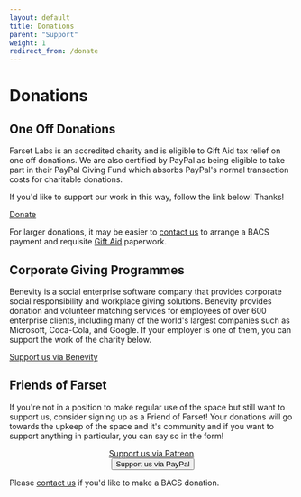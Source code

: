 ```yaml
---
layout: default
title: Donations
parent: "Support"
weight: 1
redirect_from: /donate
---
```


# Donations

## One Off Donations

Farset Labs is an accredited charity and is eligible to Gift Aid tax relief on one off donations. We are also certified by PayPal as being eligible to take part in their PayPal Giving Fund which absorbs PayPal's normal transaction costs for charitable donations.

If you'd like to support our work in this way, follow the link below! Thanks!

<a href="https://www.paypal.com/gb/fundraiser/charity/113209" class="large button expand round">Donate</a>

For larger donations, it may be easier to [contact us](mailto:donate@farsetlabs.org.uk) to arrange a BACS payment and requisite [Gift Aid](https://www.gov.uk/donating-to-charity/gift-aid) paperwork.

## Corporate Giving Programmes

Benevity is a social enterprise software company that provides corporate social responsibility and workplace giving solutions. Benevity provides donation and volunteer matching services for employees of over 600 enterprise clients, including many of the world's largest companies such as Microsoft, Coca-Cola, and Google. If your employer is one of them, you can support the work of the charity below.

<a class="large button round expand" type="button" href="https://causes.benevity.org/causes/826-NI_102754">Support us via Benevity</a>


## Friends of Farset

If you're not in a position to make regular use of the space but still want to support us, consider signing up as a Friend of Farset! Your donations will go towards the upkeep of the space and it's community and if you want to support anything in particular, you can say so in the form!

<div class="btn-group" role="group" aria-label="support-group" style="text-align:center">
<a class="large button round expand" type="button" href="https://www.patreon.com/bePatron?u=11068558">Support us via Patreon</a>
<form class="text-center" action="https://www.paypal.com/cgi-bin/webscr" method="post" target="_top">
  <input type="hidden" name="cmd" value="_s-xclick">
  <input type="hidden" name="hosted_button_id" value="6E5VFUY63DKLS">
  <input type="hidden" src="https://www.paypalobjects.com/en_GB/i/btn/btn_donate_SM.gif" border="0" name="submit" alt="PayPal – The safer, easier way to pay online.">
  <img alt="" border="0" src="https://www.paypalobjects.com/en_GB/i/scr/pixel.gif" width="1" height="1">
  <input type="submit" name="submit" class="large button round expand" value="Support us via PayPal">
</form>
</div>

Please [contact us](mailto:donate@farsetlabs.org.uk) if you'd like to make a BACS donation.

